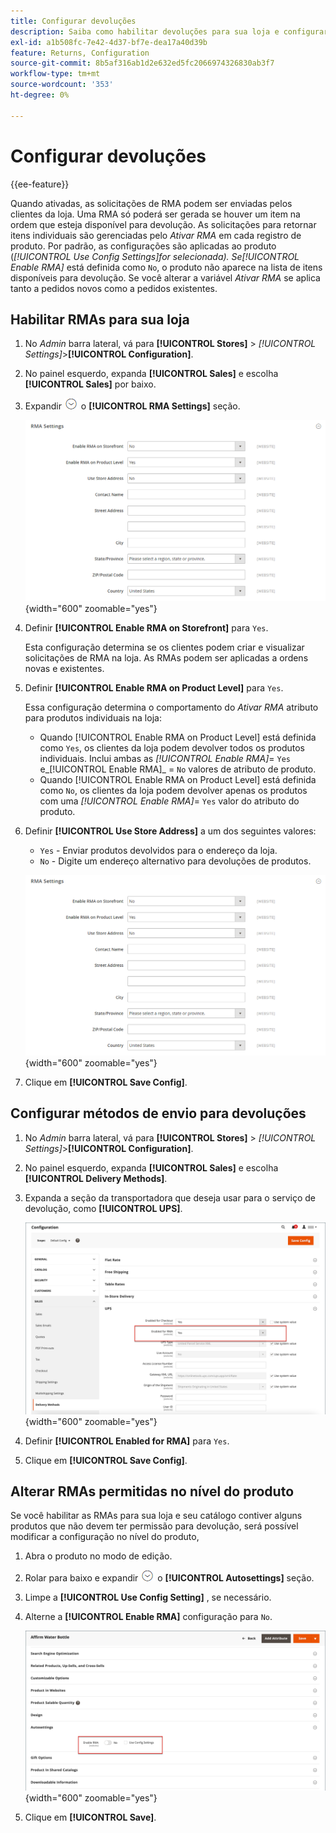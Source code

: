 ```yaml
---
title: Configurar devoluções
description: Saiba como habilitar devoluções para sua loja e configurar os métodos de envio compatíveis.
exl-id: a1b508fc-7e42-4d37-bf7e-dea17a40d39b
feature: Returns, Configuration
source-git-commit: 8b5af316ab1d2e632ed5fc2066974326830ab3f7
workflow-type: tm+mt
source-wordcount: '353'
ht-degree: 0%

---
```


# Configurar devoluções

{{ee-feature}}

Quando ativadas, as solicitações de RMA podem ser enviadas pelos clientes da loja. Uma RMA só poderá ser gerada se houver um item na ordem que esteja disponível para devolução. As solicitações para retornar itens individuais são gerenciadas pelo _Ativar RMA_ em cada registro de produto. Por padrão, as configurações são aplicadas ao produto (_[!UICONTROL Use Config Settings]_for selecionada). Se_[!UICONTROL Enable RMA]_ está definida como `No`, o produto não aparece na lista de itens disponíveis para devolução. Se você alterar a variável _Ativar RMA_ se aplica tanto a pedidos novos como a pedidos existentes.

## Habilitar RMAs para sua loja

1. No _Admin_ barra lateral, vá para **[!UICONTROL Stores]** > _[!UICONTROL Settings]_>**[!UICONTROL Configuration]**.

1. No painel esquerdo, expanda **[!UICONTROL Sales]** e escolha **[!UICONTROL Sales]** por baixo.

1. Expandir ![Seletor de expansão](../assets/icon-display-expand.png) o **[!UICONTROL RMA Settings]** seção.

   ![Configurações de RMA](../configuration-reference/sales/assets/sales-rma-settings.png){width="600" zoomable="yes"}

1. Definir **[!UICONTROL Enable RMA on Storefront]** para `Yes`.

   Esta configuração determina se os clientes podem criar e visualizar solicitações de RMA na loja. As RMAs podem ser aplicadas a ordens novas e existentes.

1. Definir **[!UICONTROL Enable RMA on Product Level]** para `Yes`.

   Essa configuração determina o comportamento do _Ativar RMA_ atributo para produtos individuais na loja:

   - Quando [!UICONTROL Enable RMA on Product Level] está definida como `Yes`, os clientes da loja podem devolver todos os produtos individuais. Inclui ambas as _[!UICONTROL Enable RMA]_= `Yes` e_[!UICONTROL Enable RMA]_ = `No` valores de atributo de produto.
   - Quando [!UICONTROL Enable RMA on Product Level] está definida como `No`, os clientes da loja podem devolver apenas os produtos com uma _[!UICONTROL Enable RMA]_= `Yes` valor do atributo do produto.

1. Definir **[!UICONTROL Use Store Address]** a um dos seguintes valores:

   - `Yes` - Enviar produtos devolvidos para o endereço da loja.
   - `No` - Digite um endereço alternativo para devoluções de produtos.

   ![Configurações de RMA com endereço alternativo](../configuration-reference/sales/assets/sales-rma-settings.png){width="600" zoomable="yes"}

1. Clique em **[!UICONTROL Save Config]**.

## Configurar métodos de envio para devoluções

1. No _Admin_ barra lateral, vá para **[!UICONTROL Stores]** > _[!UICONTROL Settings]_>**[!UICONTROL Configuration]**.

1. No painel esquerdo, expanda **[!UICONTROL Sales]** e escolha **[!UICONTROL Delivery Methods]**.

1. Expanda a seção da transportadora que deseja usar para o serviço de devolução, como **[!UICONTROL UPS]**.

   ![Habilitar serviço RMA para operadora](./assets/rma-delivery-method.png){width="600" zoomable="yes"}

1. Definir **[!UICONTROL Enabled for RMA]** para `Yes`.

1. Clique em **[!UICONTROL Save Config]**.

## Alterar RMAs permitidas no nível do produto

Se você habilitar as RMAs para sua loja e seu catálogo contiver alguns produtos que não devem ter permissão para devolução, será possível modificar a configuração no nível do produto,

1. Abra o produto no modo de edição.

1. Rolar para baixo e expandir ![Seletor de expansão](../assets/icon-display-expand.png) o **[!UICONTROL Autosettings]** seção.

1. Limpe a **[!UICONTROL Use Config Setting]** , se necessário.

1. Alterne a **[!UICONTROL Enable RMA]** configuração para `No`.

   ![Desativar a RMA para um produto](./assets/product-advanced-autosettings-enable-rma.png){width="600" zoomable="yes"}

1. Clique em **[!UICONTROL Save]**.
